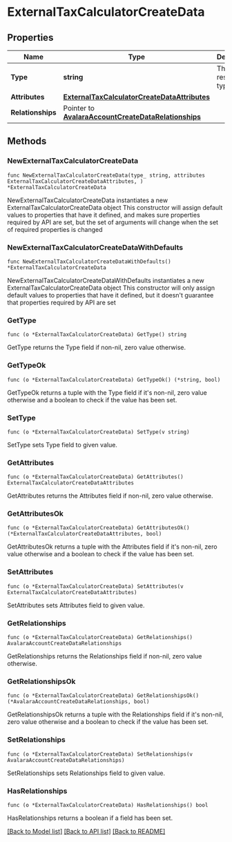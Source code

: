 # ExternalTaxCalculatorCreateData

## Properties

Name | Type | Description | Notes
------------ | ------------- | ------------- | -------------
**Type** | **string** | The resource&#39;s type | [default to "external_tax_calculators"]
**Attributes** | [**ExternalTaxCalculatorCreateDataAttributes**](ExternalTaxCalculatorCreateDataAttributes.md) |  | 
**Relationships** | Pointer to [**AvalaraAccountCreateDataRelationships**](AvalaraAccountCreateDataRelationships.md) |  | [optional] 

## Methods

### NewExternalTaxCalculatorCreateData

`func NewExternalTaxCalculatorCreateData(type_ string, attributes ExternalTaxCalculatorCreateDataAttributes, ) *ExternalTaxCalculatorCreateData`

NewExternalTaxCalculatorCreateData instantiates a new ExternalTaxCalculatorCreateData object
This constructor will assign default values to properties that have it defined,
and makes sure properties required by API are set, but the set of arguments
will change when the set of required properties is changed

### NewExternalTaxCalculatorCreateDataWithDefaults

`func NewExternalTaxCalculatorCreateDataWithDefaults() *ExternalTaxCalculatorCreateData`

NewExternalTaxCalculatorCreateDataWithDefaults instantiates a new ExternalTaxCalculatorCreateData object
This constructor will only assign default values to properties that have it defined,
but it doesn't guarantee that properties required by API are set

### GetType

`func (o *ExternalTaxCalculatorCreateData) GetType() string`

GetType returns the Type field if non-nil, zero value otherwise.

### GetTypeOk

`func (o *ExternalTaxCalculatorCreateData) GetTypeOk() (*string, bool)`

GetTypeOk returns a tuple with the Type field if it's non-nil, zero value otherwise
and a boolean to check if the value has been set.

### SetType

`func (o *ExternalTaxCalculatorCreateData) SetType(v string)`

SetType sets Type field to given value.


### GetAttributes

`func (o *ExternalTaxCalculatorCreateData) GetAttributes() ExternalTaxCalculatorCreateDataAttributes`

GetAttributes returns the Attributes field if non-nil, zero value otherwise.

### GetAttributesOk

`func (o *ExternalTaxCalculatorCreateData) GetAttributesOk() (*ExternalTaxCalculatorCreateDataAttributes, bool)`

GetAttributesOk returns a tuple with the Attributes field if it's non-nil, zero value otherwise
and a boolean to check if the value has been set.

### SetAttributes

`func (o *ExternalTaxCalculatorCreateData) SetAttributes(v ExternalTaxCalculatorCreateDataAttributes)`

SetAttributes sets Attributes field to given value.


### GetRelationships

`func (o *ExternalTaxCalculatorCreateData) GetRelationships() AvalaraAccountCreateDataRelationships`

GetRelationships returns the Relationships field if non-nil, zero value otherwise.

### GetRelationshipsOk

`func (o *ExternalTaxCalculatorCreateData) GetRelationshipsOk() (*AvalaraAccountCreateDataRelationships, bool)`

GetRelationshipsOk returns a tuple with the Relationships field if it's non-nil, zero value otherwise
and a boolean to check if the value has been set.

### SetRelationships

`func (o *ExternalTaxCalculatorCreateData) SetRelationships(v AvalaraAccountCreateDataRelationships)`

SetRelationships sets Relationships field to given value.

### HasRelationships

`func (o *ExternalTaxCalculatorCreateData) HasRelationships() bool`

HasRelationships returns a boolean if a field has been set.


[[Back to Model list]](../README.md#documentation-for-models) [[Back to API list]](../README.md#documentation-for-api-endpoints) [[Back to README]](../README.md)


